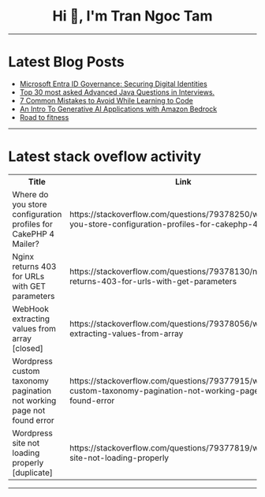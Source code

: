 <h1 align="center">Hi 👋, I'm Tran Ngoc Tam</h1>

---

# Latest Blog Posts 
<!-- BLOG-POST-LIST:START -->
- [Microsoft Entra ID Governance: Securing Digital Identities](https://dev.to/aragorn_talks/microsoft-entra-id-governance-securing-digital-identities-bel)
- [Top 30 most asked Advanced Java Questions in Interviews.](https://dev.to/piyush_kumarsingh/top-30-most-asked-advanced-java-questions-in-interviews-48pp)
- [7 Common Mistakes to Avoid While Learning to Code](https://dev.to/tarunfulera1/7-common-mistakes-to-avoid-while-learning-to-code-267b)
- [An Intro To Generative AI Applications with Amazon Bedrock](https://dev.to/asankab/an-intro-to-generative-ai-applications-with-amazon-bedrock-41el)
- [Road to fitness](https://dev.to/omar_mohamed_4e1d783a0048/road-to-fitness-49a8)
<!-- BLOG-POST-LIST:END -->

---

# Latest stack oveflow activity
<table>
  <tr><th>Title</th><th>Link</th></tr>
  <!-- STACKOVERFLOW:START --><tr><td>Where do you store configuration profiles for CakePHP 4 Mailer?</td><td>https://stackoverflow.com/questions/79378250/where-do-you-store-configuration-profiles-for-cakephp-4-mailer</td></tr><tr><td>Nginx returns 403 for URLs with GET parameters</td><td>https://stackoverflow.com/questions/79378130/nginx-returns-403-for-urls-with-get-parameters</td></tr><tr><td>WebHook extracting values from array [closed]</td><td>https://stackoverflow.com/questions/79378056/webhook-extracting-values-from-array</td></tr><tr><td>Wordpress custom taxonomy pagination not working page not found error</td><td>https://stackoverflow.com/questions/79377915/wordpress-custom-taxonomy-pagination-not-working-page-not-found-error</td></tr><tr><td>Wordpress site not loading properly [duplicate]</td><td>https://stackoverflow.com/questions/79377819/wordpress-site-not-loading-properly</td></tr><!-- STACKOVERFLOW:END -->
</table>

---


